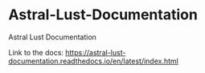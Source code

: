 # Astral-Lust-Documentation
Astral Lust Documentation

Link to the docs: https://astral-lust-documentation.readthedocs.io/en/latest/index.html
